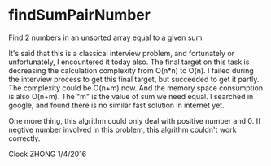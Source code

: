 # findSumPairNumber
Find 2 numbers in an unsorted array equal to a given sum

It's said that this is a classical interview problem, and fortunately or unfortunately, I encountered it today also.
The final target on this task is decreasing the calculation complexity from O(n*n) to O(n). I failed during the interview process to get this final target, but succeeded to get it partly. The complexity could be O(n+m) now. And the memory space consumption is also O(n+m). The "m" is the value of sum we need equal. I searched in google, and found there is no similar fast solution in internet yet.

One more thing, this algrithm could only deal with positive number and 0. If negtive number involved in this problem, this algrithm couldn't work correctly. 

Clock ZHONG
1/4/2016
